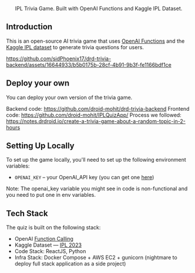 <p align="center">
  IPL Trivia Game. Built with OpenAI Functions and Kaggle IPL Dataset. 
</p>

## Introduction

This is an open-source AI trivia game that uses [OpenAI Functions](https://platform.openai.com/docs/guides/gpt/function-calling) and the [Kaggle IPL dataset](https://www.kaggle.com/datasets/purnend26/ipl-2023-dataset) to generate trivia questions for users.

https://github.com/sidPhoenix17/drd-trivia-backend/assets/16644933/b5b0175b-28cf-4b91-9b3f-fe1166bdf1ce


## Deploy your own

You can deploy your own version of the trivia game.

Backend code: https://github.com/droid-mohit/drd-trivia-backend
Frontend code: https://github.com/droid-mohit/IPLQuizApp/
Process we followed: https://notes.drdroid.io/create-a-trivia-game-about-a-random-topic-in-2-hours


## Setting Up Locally

To set up the game locally, you'll need to set up the following environment variables:

- `OPENAI_KEY` – your OpenAI_API key (you can get one [here](https://platform.openai.com/account/api-keys))

Note: The openai_key variable you might see in code is non-functional and you need to put one in env variables.

## Tech Stack

The quiz is built on the following stack:
- OpenAI [Function Calling](https://platform.openai.com/docs/guides/gpt/function-calling)
- Kaggle Dataset — [IPL 2023](https://www.kaggle.com/datasets/purnend26/ipl-2023-dataset)
- Code Stack: ReactJS, Python
- Infra Stack: Docker Compose + AWS EC2 + gunicorn (nightmare to deploy full stack application as a side project)
